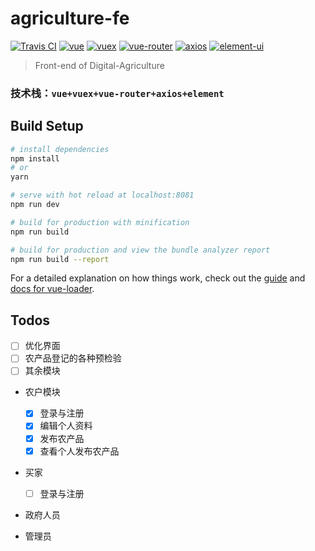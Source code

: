 # agriculture-fe
[![Travis CI](https://travis-ci.org/Save404/agriculture-fe.svg?branch=master)](https://travis-ci.org/Save404/agriculture-fe)
[![vue](https://img.shields.io/badge/vue-2.5.2-brightgreen.svg)](https://github.com/vuejs/vue)
[![vuex](https://img.shields.io/badge/vuex-3.0.1-brightgreen.svg)](https://github.com/vuejs/vuex)
[![vue-router](https://img.shields.io/badge/vue--router-3.0.1-brightgreen.svg)](https://github.com/vuejs/vue-router)
[![axios](https://img.shields.io/badge/axios-0.18.0-yellow.svg)](https://github.com/axios/axios)
[![element-ui](https://img.shields.io/badge/element--ui-2.3.8-blue.svg)](https://github.com/ElemeFE/element)

> Front-end of Digital-Agriculture


### 技术栈：```vue+vuex+vue-router+axios+element```

## Build Setup

``` bash
# install dependencies
npm install
# or
yarn

# serve with hot reload at localhost:8081
npm run dev

# build for production with minification
npm run build

# build for production and view the bundle analyzer report
npm run build --report
```

For a detailed explanation on how things work, check out the [guide](http://vuejs-templates.github.io/webpack/) and [docs for vue-loader](http://vuejs.github.io/vue-loader).



## Todos
- [ ] 优化界面
- [ ] 农产品登记的各种预检验
- [ ] 其余模块

- 农户模块
    - [x] 登录与注册
    - [x] 编辑个人资料
    - [x] 发布农产品
    - [x] 查看个人发布农产品

- 买家
    - [ ] 登录与注册

- 政府人员

- 管理员